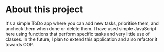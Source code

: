# About this project

It's a simple ToDo app where you can add new tasks, prioritise them, and uncheck them when done or delete them. I have used simple JavaScript here using functions that perform specific tasks and very little use of classes. In the future, I plan to extend this application and also refactor it towards OOP.



